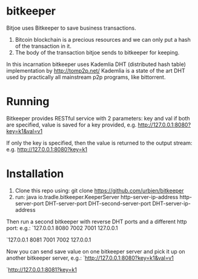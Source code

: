bitkeeper
=========

Bitjoe uses Bitkeeper to save business transactions. 
1. Bitcoin blockchain is a precious resources and we can only put a hash of the transaction in it. 
2. The body of the transaction bitjoe sends to bitkeeper for keeping.

In this incarnation bitkeeper uses Kademlia DHT (distributed hash table) implementation by http://tomp2p.net/
Kademlia is a state of the art DHT used by practically all mainstream p2p programs, like bittorrent.

Running
========================
Bitkeeper provides RESTful service with 2 parameters:
key and val
if both are specified, value is saved for a key provided, e.g. http://127.0.0.1:8080?key=k1&val=v1

If only the key is specified, then the value is returned to the output stream: e.g. http://127.0.0.1:8080?key=k1

Installation
========================

1. Clone this repo using: git clone https://github.com/urbien/bitkeeper
2. run: java io.tradle.bitkeeper.KeeperServer http-server-ip-address http-server-port DHT-server-port DHT-second-server-port DHT-server-ip-address

Then run a second bitkeeper with reverse DHT ports and a different http port: e.g.:
`127.0.0.1 8080 7002  7001 127.0.0.1

`127.0.0.1 8081 7001  7002 127.0.0.1

Now you can send save value on one bitkeeper server and pick it up on another bitkeeper server, e.g.:
`http://127.0.0.1:8080?key=k1&val=v1

`http://127.0.0.1:8081?key=k1
